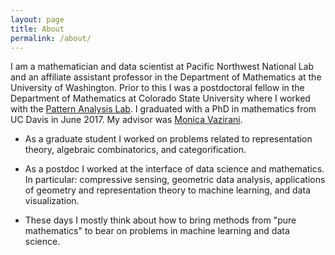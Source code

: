 ```yaml
---
layout: page
title: About
permalink: /about/
---
```


I am a mathematician and data scientist at Pacific Northwest National Lab and an affiliate assistant professor in the Department of Mathematics at the University of Washington. Prior to this I was a postdoctoral fellow in the Department of Mathematics at Colorado State University where I worked with the [Pattern Analysis Lab](https://sites.google.com/a/rams.colostate.edu/pattern-analysis-lab/). I graduated with a PhD in mathematics from UC Davis in June 2017. My advisor was [Monica Vazirani](https://www.math.ucdavis.edu/~vazirani/).

- As a graduate student I worked on problems related to representation theory, algebraic combinatorics, and categorification. 

- As a postdoc I worked at the interface of data science and mathematics. In particular: compressive sensing, geometric data analysis, applications of geometry and representation theory to machine learning, and data visualization.

- These days I mostly think about how to bring methods from "pure mathematics" to bear on problems in machine learning and data science.
 



